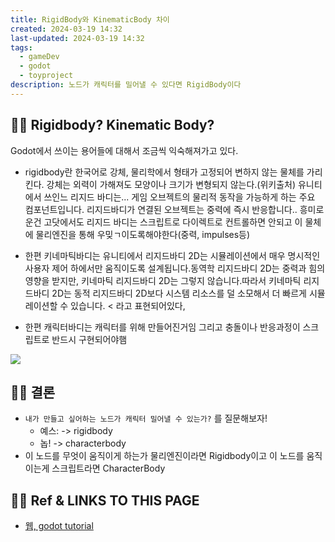 ```yaml
---
title: RigidBody와 KinematicBody 차이
created: 2024-03-19 14:32
last-updated: 2024-03-19 14:32
tags:
  - gameDev
  - godot
  - toyproject
description: 노드가 캐릭터를 밀어낼 수 있다면 RigidBody이다
---
```


## 👯‍♂️ Rigidbody? Kinematic Body?

Godot에서 쓰이는 용어들에 대해서 조금씩 익숙해져가고 있다. 

- rigidbody란 한국어로 강체, 물리학에서 형태가 고정되어 변하지 않는 물체를 가리킨다. 강체는 외력이 가해져도 모양이나 크기가 변형되지 않는다.(위키출처) 유니티에서 쓰인느 리지드 바디는...  게임 오브젝트의 물리적 동작을 가능하게 하는 주요 컴포넌트입니다. 리지드바디가 연결된 오브젝트는 중력에 즉시 반응합니다.. 흥미로운건 고닷에서도 리지드 바디는 스크립트로 다이렉트로 컨트롤하면 안되고 이 물체에 물리엔진을 통해 우밎ㄱ이도록해야한다(중력, impulses등)


- 한편 키네마틱바디는 유니티에서 리지드바디 2D는 시뮬레이션에서 매우 명시적인 사용자 제어 하에서만 움직이도록 설계됩니다.동역학 리지드바디 2D는 중력과 힘의 영향을 받지만, 키네마틱 리지드바디 2D는 그렇지 않습니다.따라서 키네마틱 리지드바디 2D는 동적 리지드바디 2D보다 시스템 리소스를 덜 소모해서 더 빠르게 시뮬레이션할 수 있습니다. < 라고 표현되어있다, 

- 한편 캐릭터바디는 캐릭터를 위해 만들어진거임 그리고 충돌이나 반응과정이 스크립트로 반드시 구현되어야햄


![](https://i.imgur.com/Fd5yAqe.png)




## 👯‍♂️ 결론

- `내가 만들고 싶어하는 노드가 캐릭터 밀어낼 수 있는가?` 를 질문해보자!
	- 예스: -> rigidbody
	- 놉! -> characterbody
- 이 노드를 무엇이 움직이게 하는가 물리엔진이라면 Rigidbody이고  이 노드를 움직이는게 스크립트라면 CharacterBody




## 👯‍♂️ Ref & LINKS TO THIS PAGE

-  [웹,  godot tutorial](https://docs.godotengine.org/en/4.1/tutorials/physics/physics_introduction.html)
